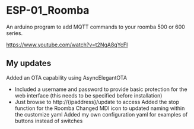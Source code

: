 # ESP-01_Roomba

An arduino program to add MQTT commands to your roomba 500 or 600 series.

https://www.youtube.com/watch?v=t2NgA8qYcFI


## My updates

Added an OTA capability using AsyncElegantOTA
 - Included a username and password to provide basic protection for the web interface (this needs to be specified before installation)
 - Just browse to http://{ipaddress}/update to access
Added the stop function for the Roomba
Changed MDI icon to updated naming within the customize yaml
Added my own configuration yaml for examples of buttons instead of switches
